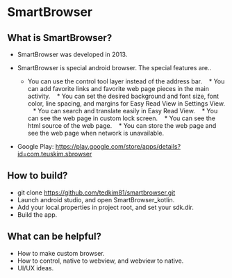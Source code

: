 # SmartBrowser

## What is SmartBrowser?
* SmartBrowser was developed in 2013.
* SmartBrowser is special android browser.
The special features are..
    * You can use the control tool layer instead of the address bar.
    * You can add favorite links and favorite web page pieces in the main activity.
    * You can set the desired background and font size, font color, line spacing, and margins for Easy Read View in Settings View.
    * You can search and translate easily in Easy Read View.
    * You can see the web page in custom lock screen.
    * You can see the html source of the web page.
    * You can store the web page and see the web page when network is unavailable.

* Google Play: https://play.google.com/store/apps/details?id=com.teuskim.sbrowser

## How to build?
* git clone https://github.com/tedkim81/smartbrowser.git
* Launch android studio, and open SmartBrowser_kotlin.
* Add your local.properties in project root, and set your sdk.dir.
* Build the app.

## What can be helpful?
* How to make custom browser.
* How to control, native to webview, and webview to native.
* UI/UX ideas.